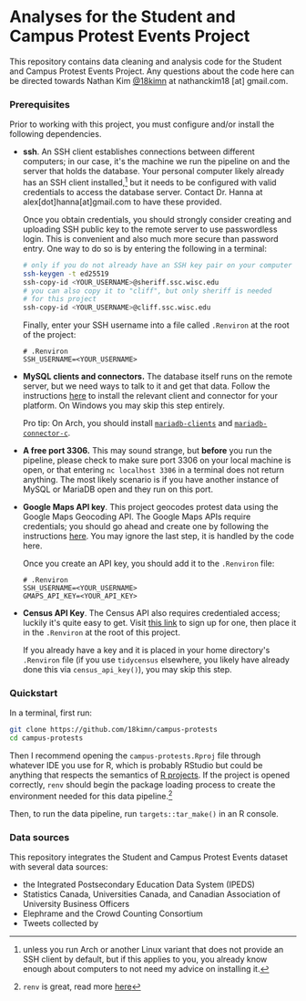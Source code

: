 # Analyses for the Student and Campus Protest Events Project

This repository contains data cleaning and analysis code for the Student
and Campus Protest Events Project. Any questions about the code here can
be directed towards Nathan Kim [@18kimn](https://github.com/18kimn) at
nathanckim18 [at] gmail.com.

### Prerequisites

Prior to working with this project, you must configure and/or install
the following dependencies.

- **ssh**. An SSH client establishes connections between different
  computers; in our case, it's the machine we run the pipeline on and
  the server that holds the database. Your personal computer likely
  already has an SSH client installed,[^1] but it needs to be configured
  with valid credentials to access the database server. Contact Dr.
  Hanna at alex[dot]hanna[at]gmail.com to have these provided.

  Once you obtain credentials, you should strongly consider creating and
  uploading SSH public key to the remote server to use passwordless
  login. This is convenient and also much more secure than password
  entry. One way to do so is by entering the following in a terminal:

  ```bash
  # only if you do not already have an SSH key pair on your computer
  ssh-keygen -t ed25519
  ssh-copy-id <YOUR_USERNAME>@sheriff.ssc.wisc.edu
  # you can also copy it to "cliff", but only sheriff is needed
  # for this project
  ssh-copy-id <YOUR_USERNAME>@cliff.ssc.wisc.edu
  ```

  Finally, enter your SSH username into a file called `.Renviron` at the
  root of the project:

  ```
  # .Renviron
  SSH_USERNAME=<YOUR_USERNAME>
  ```

- **MySQL clients and connectors.** The database itself runs on the
  remote server, but we need ways to talk to it and get that data.
  Follow the instructions [here](https://rmariadb.r-dbi.org) to install
  the relevant client and connector for your platform. On Windows you
  may skip this step entirely.

  Pro tip: On Arch, you should install
  [`mariadb-clients`](https://archlinux.org/packages/extra/x86_64/mariadb-clients/)
  and
  [`mariadb-connector-c`](https://aur.archlinux.org/packages/mariadb-connector-c).

- **A free port 3306.** This may sound strange, but **before** you run
  the pipeline, please check to make sure port 3306 on your local
  machine is open, or that entering `nc localhost 3306` in a terminal
  does not return anything. The most likely scenario is if you have
  another instance of MySQL or MariaDB open and they run on this port.

- **Google Maps API key**. This project geocodes protest data using the
  Google Maps Geocoding API. The Google Maps APIs require credentials;
  you should go ahead and create one by following the instructions
  [here](https://developers.google.com/maps/documentation/javascript/get-api-key#console).
  You may ignore the last step, it is handled by the code here.

  Once you create an API key, you should add it to the `.Renviron` file:

  ```
  # .Renviron
  SSH_USERNAME=<YOUR_USERNAME>
  GMAPS_API_KEY=<YOUR_API_KEY>
  ```

- **Census API Key**. The Census API also requires credentialed access;
  luckily it's quite easy to get. Visit
  [this link](http://api.census.gov/data/key_signup.html) to sign up for
  one, then place it in the `.Renviron` at the root of this project.

  If you already have a key and it is placed in your home directory's
  `.Renviron` file (if you use `tidycensus` elsewhere, you likely have
  already done this via `census_api_key()`), you may skip this step.

### Quickstart

In a terminal, first run:

```sh
git clone https://github.com/18kimn/campus-protests
cd campus-protests
```

Then I recommend opening the `campus-protests.Rproj` file through
whatever IDE you use for R, which is probably RStudio but could be
anything that respects the semantics of
[R projects](https://support.rstudio.com/hc/en-us/articles/200526207-Using-RStudio-Projects).
If the project is opened correctly, `renv` should begin the package
loading process to create the environment needed for this data
pipeline.[^2]

Then, to run the data pipeline, run `targets::tar_make()` in an R
console.

### Data sources

This repository integrates the Student and Campus Protest Events dataset
with several data sources:

- the Integrated Postsecondary Education Data System (IPEDS)
- Statistics Canada, Universities Canada, and Canadian Association of
  University Business Officers
- Elephrame and the Crowd Counting Consortium
- Tweets collected by

[^1]:
    unless you run Arch or another Linux variant that does not provide
    an SSH client by default, but if this applies to you, you already
    know enough about computers to not need my advice on installing it.

[^2]: `renv` is great, read more [here](https://rstudio.github.io/renv)
